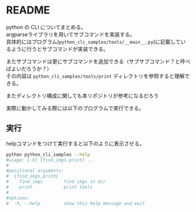 # README

python の CLI についてまとめる。  
argparseライブラリを用いてサブコマンドを実装する。  
具体的にはプログラム(`python_cli_samples/tools/__main__.py`)に記載しているように行うとサブコマンドが実装できる。  

またサブコマンドは更にサブコマンドを追加できる（サブサブコマンド？と呼べばよいだろうか？）  
その内容は `python_cli_samples/tools/print` ディレクトリを参照すると理解できる。  

またディレクトリ構成に関しても本リポジトリが参考になるだろう

実際に動かしてみる際には以下のプログラムで実行できる。

## 実行

helpコマンドをつけて実行すると以下のように表示させる。

```bash
python python_cli_samples --help
#usage: [-h] {find_imgs,print} ...
#
#positional arguments:
#  {find_imgs,print}
#    find_imgs        find imgs in dir
#    print            print tools
#
#options:
#  -h, --help         show this help message and exit
```